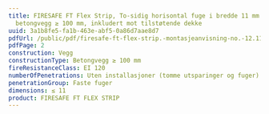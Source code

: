 ```yaml
---
title: FIRESAFE FT Flex Strip, To-sidig horisontal fuge i bredde 11 mm i
  betongvegg ≥ 100 mm, inkludert mot tilstøtende dekke
uuid: 3a1b8fe5-fa1b-463e-abf5-0a86d7aae8d7
pdfUrl: /public/pdf/firesafe-ft-flex-strip.-montasjeanvisning-no.-12.11.2019.pdf
pdfPage: 2
construction: Vegg
constructionType: Betongvegg ≥ 100 mm
fireResistanceClass: EI 120
numberOfPenetrations: Uten installasjoner (tomme utsparinger og fuger)
penetrationGroup: Faste fuger
dimensions: ≤ 11
product: FIRESAFE FT FLEX STRIP
---
```

